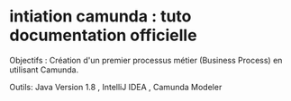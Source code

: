 # intiation camunda : tuto documentation officielle 

Objectifs : Création d'un premier processus métier (Business Process) en utilisant Camunda.

Outils: Java Version 1.8 ,
IntelliJ IDEA ,
Camunda Modeler
